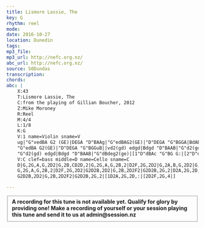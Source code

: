 ```yaml
---
title: Lismore Lassie, The
key: G
rhythm: reel
mode:
date: 2016-10-27
location: Dunedin
tags:
mp3_file:
mp3_url: http://nefc.org.nz/
abc_url: http://nefc.org.nz/
source: 50Dundas
transcription:
chords: 
abc: |
    X:43
    T:Lismore Lassie, The
    C:from the playing of Gillian Boucher, 2012
    Z:Mike Moroney
    R:Reel
    M:4/4
    L:1/8
    K:G
    V:1 name=Violin sname=V
    ug|"G"vedBA G2 (GE)|DEGA "D"BAAg|"G"edBAG2(GE)|"D"DEGA "G"BGGA|BdAB G2(GE)|DEGA "D"BAAg|
    "G"edBA G2(GE)|"D"DEGA "G"BGGuB||vd2(gd) edgd|Bdgd "D"BAAB|"G"d2(gd) edge|"D"dBAc "G"BGGB|
    "G"d2(gd) edgd|Bdgd "D"BAAB|"G"dBdeg2(ge)|[1"D"dBAc "G"BG G:|[2"D"dBAc "G"BG G2|]
    V:C clef=bass middle=D name=Cello sname=C
    D|G,2G,A,G,2D2|G,2B,CD2D,2|G,2G,A,G,2B,2|D2F,2G,2D2|G,2A,B,G,2D2|G,2B,CD2D,2|
    G,2G,A,G,2B,2|D2F,2G,2D2|G2D2B,2D2|G,2B,2D2F2|G2D2B,2G,2|D2A,2G,2D,2|
    G2D2B,2D2|G,2B,2D2F2|G2D2B,2G,2|[1D2A,2G,2D,:|[2D2F,2G,4|]

---
```

<fieldset><strong>A recording for this tune is not available yet. Qualify for glory by providing one!
Make a recording of yourself or your session playing this tune and send it to us at admin@session.nz</strong></fieldset><br />
